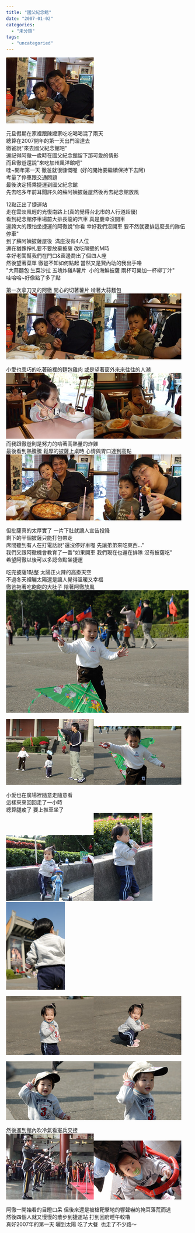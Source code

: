 ```yaml
---
title: "國父紀念館"
date: "2007-01-02"
categories: 
  - "未分類"
tags: 
  - "uncategoried"
---
```


![](images/341771444_d5db99cf87_m.jpg)

元旦假期在家裡跟陳嬤家吃吃喝喝混了兩天  
總算在2007開年的第一天出門溜達去  
徹爸說"來去國父紀念館吧"   
還記得阿徹一歲時在國父紀念館留下那可愛的倩影  
而且徹爸還說"來吃加州風洋館吧"  
哇~開年第一天 徹爸就很慷慨喔  (好的開始要繼續保持下去阿)  
考量了停車跟交通問題    
最後決定搭乘捷運到國父紀念館   
先去吃多年前耳聞許久的蘇阿姨披薩屋然後再去紀念館放風  

12點正出了捷運站   
走在雲淡風輕的光復南路上(真的覺得台北市的人行道超優)  
看到紀念館停車場前大排長龍的汽車 真是慶幸沒開車  
還誇大的跟怕坐捷運的阿徹說"你看 幸好我們沒開車 要不然就要排這麼長的隊伍停車"  
到了蘇阿姨披薩屋後  滿座沒有4人位  
還在猶豫掙扎要不要放棄披薩 改吃隔壁的M時  
幸好老闆幫我們在門口&窗邊喬出了個四人座  
然後望著菜單 徹爸不知如何點起 當然又是賢內助的我出手嚕  
"大蒜麵包 生菜沙拉 五塊炸雞&薯片  小的海鮮披薩 兩杯可樂加一杯柳丁汁"  
哇哈哈~好像點了多了點  
  
第一次拿刀叉的阿徹 開心的切著薯片 啃著大蒜麵包  
![](images/341771444_d5db99cf87_m.jpg)![](images/341769633_d03a22a03f_m.jpg)  
  
小愛也乖巧的吃著碗裡的麵包雞肉 或是望著窗外來來往往的人潮  
![](images/341771872_e83bbf3860_m.jpg)![](images/341769230_3212b9c434_m.jpg)  
而我跟徹爸則是努力的啃著高熱量的炸雞   
最後看到熱騰騰 鬆厚的披薩上桌時 心情與胃口達到高點  
![](images/341770363_0fc4462377_m.jpg)![](images/341770016_ed599b427e_m.jpg)  
  
但批薩真的太厚實了 一片下肚就讓人宣告投降  
剩下的半個披薩只能打包帶走  
席間聽到有人在打電話說"還沒停好車喔 先讓弟弟來吃東西..."  
我們又跟阿徹機會教育了一番"如果開車 我們現在也還在排隊 沒有披薩吃"  
希望阿徹以後可以多認命點坐捷運  
  
吃完披薩1點整 太陽正火辣的高掛天空  
不過冬天裡曬太陽還是讓人覺得溫暖又幸福  
徹爸拖著吃飽飽的大肚子 陪著阿徹放風  
![](images/341763965_602ee9feab.jpg)  
  
![](images/341762113_1cf7fe1e9d_m.jpg)![](images/341764471_6ca55c8c26_m.jpg)  
  
小愛也在廣場裡隨意走隨意看  
這樣來來回回走了一小時  
總算腿痠了 要上推車坐了  
![](images/341768023_4666a21251_m.jpg)![](images/341766422_99027b4635_m.jpg)![](images/341765704_ebb4a2c174_m.jpg)  
  
![](images/341763457_f8df88932a_m.jpg)![](images/341763263_4e1e277ca2_m.jpg)  
  
![](images/341761712_b8a4e62bdf_m.jpg)![](images/341761462_d52bf5fdb1_m.jpg)  
  
  
然後進到館內吹冷氣看憲兵交接  
![](images/341760392_d116c25d5b_m.jpg)![](images/341760768_e0f5fa2534_m.jpg)  
  
阿徹一開始看的目瞪口呆 但後來還是被槍靶擊地的響聲嚇的掩耳落荒而逃  
然後四個人就又慢慢的散步到捷運站 打到回府睡午較嚕  
真好2007年的第一天 曬到太陽 吃了大餐  也走了不少路～
